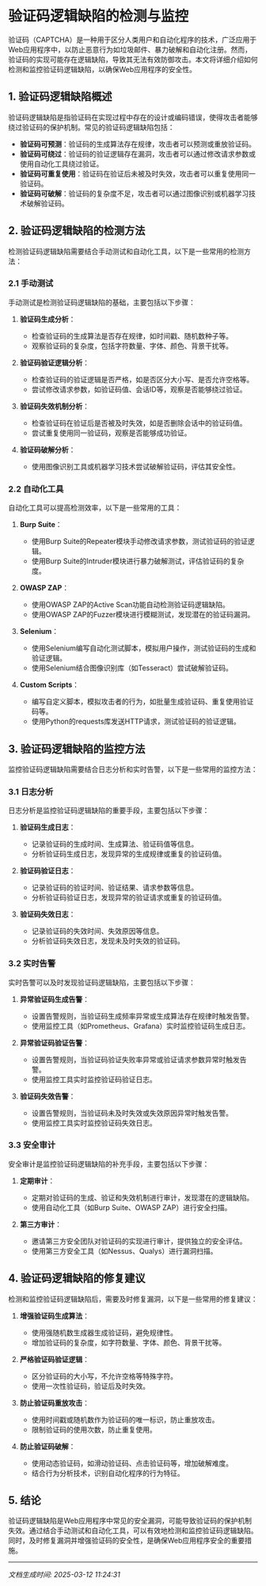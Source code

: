 # 验证码逻辑缺陷的检测与监控

验证码（CAPTCHA）是一种用于区分人类用户和自动化程序的技术，广泛应用于Web应用程序中，以防止恶意行为如垃圾邮件、暴力破解和自动化注册。然而，验证码的实现可能存在逻辑缺陷，导致其无法有效防御攻击。本文将详细介绍如何检测和监控验证码逻辑缺陷，以确保Web应用程序的安全性。

## 1. 验证码逻辑缺陷概述

验证码逻辑缺陷是指验证码在实现过程中存在的设计或编码错误，使得攻击者能够绕过验证码的保护机制。常见的验证码逻辑缺陷包括：

- **验证码可预测**：验证码的生成算法存在规律，攻击者可以预测或重放验证码。
- **验证码可绕过**：验证码的验证逻辑存在漏洞，攻击者可以通过修改请求参数或使用自动化工具绕过验证。
- **验证码可重复使用**：验证码在验证后未被及时失效，攻击者可以重复使用同一验证码。
- **验证码可破解**：验证码的复杂度不足，攻击者可以通过图像识别或机器学习技术破解验证码。

## 2. 验证码逻辑缺陷的检测方法

检测验证码逻辑缺陷需要结合手动测试和自动化工具，以下是一些常用的检测方法：

### 2.1 手动测试

手动测试是检测验证码逻辑缺陷的基础，主要包括以下步骤：

1. **验证码生成分析**：
   - 检查验证码的生成算法是否存在规律，如时间戳、随机数种子等。
   - 观察验证码的复杂度，包括字符数量、字体、颜色、背景干扰等。

2. **验证码验证逻辑分析**：
   - 检查验证码的验证逻辑是否严格，如是否区分大小写、是否允许空格等。
   - 尝试修改请求参数，如验证码值、会话ID等，观察是否能够绕过验证。

3. **验证码失效机制分析**：
   - 检查验证码在验证后是否被及时失效，如是否删除会话中的验证码值。
   - 尝试重复使用同一验证码，观察是否能够成功验证。

4. **验证码破解分析**：
   - 使用图像识别工具或机器学习技术尝试破解验证码，评估其安全性。

### 2.2 自动化工具

自动化工具可以提高检测效率，以下是一些常用的工具：

1. **Burp Suite**：
   - 使用Burp Suite的Repeater模块手动修改请求参数，测试验证码的验证逻辑。
   - 使用Burp Suite的Intruder模块进行暴力破解测试，评估验证码的复杂度。

2. **OWASP ZAP**：
   - 使用OWASP ZAP的Active Scan功能自动检测验证码逻辑缺陷。
   - 使用OWASP ZAP的Fuzzer模块进行模糊测试，发现潜在的验证码漏洞。

3. **Selenium**：
   - 使用Selenium编写自动化测试脚本，模拟用户操作，测试验证码的生成和验证逻辑。
   - 使用Selenium结合图像识别库（如Tesseract）尝试破解验证码。

4. **Custom Scripts**：
   - 编写自定义脚本，模拟攻击者的行为，如批量生成验证码、重复使用验证码等。
   - 使用Python的requests库发送HTTP请求，测试验证码的验证逻辑。

## 3. 验证码逻辑缺陷的监控方法

监控验证码逻辑缺陷需要结合日志分析和实时告警，以下是一些常用的监控方法：

### 3.1 日志分析

日志分析是监控验证码逻辑缺陷的重要手段，主要包括以下步骤：

1. **验证码生成日志**：
   - 记录验证码的生成时间、生成算法、验证码值等信息。
   - 分析验证码生成日志，发现异常的生成规律或重复的验证码值。

2. **验证码验证日志**：
   - 记录验证码的验证时间、验证结果、请求参数等信息。
   - 分析验证码验证日志，发现异常的验证请求或重复的验证码值。

3. **验证码失效日志**：
   - 记录验证码的失效时间、失效原因等信息。
   - 分析验证码失效日志，发现未及时失效的验证码。

### 3.2 实时告警

实时告警可以及时发现验证码逻辑缺陷，主要包括以下步骤：

1. **异常验证码生成告警**：
   - 设置告警规则，当验证码生成频率异常或生成算法存在规律时触发告警。
   - 使用监控工具（如Prometheus、Grafana）实时监控验证码生成日志。

2. **异常验证码验证告警**：
   - 设置告警规则，当验证码验证失败率异常或验证请求参数异常时触发告警。
   - 使用监控工具实时监控验证码验证日志。

3. **验证码失效告警**：
   - 设置告警规则，当验证码未及时失效或失效原因异常时触发告警。
   - 使用监控工具实时监控验证码失效日志。

### 3.3 安全审计

安全审计是监控验证码逻辑缺陷的补充手段，主要包括以下步骤：

1. **定期审计**：
   - 定期对验证码的生成、验证和失效机制进行审计，发现潜在的逻辑缺陷。
   - 使用自动化工具（如Burp Suite、OWASP ZAP）进行安全扫描。

2. **第三方审计**：
   - 邀请第三方安全团队对验证码的实现进行审计，提供独立的安全评估。
   - 使用第三方安全工具（如Nessus、Qualys）进行漏洞扫描。

## 4. 验证码逻辑缺陷的修复建议

检测和监控验证码逻辑缺陷后，需要及时修复漏洞，以下是一些常用的修复建议：

1. **增强验证码生成算法**：
   - 使用强随机数生成器生成验证码，避免规律性。
   - 增加验证码的复杂度，如字符数量、字体、颜色、背景干扰等。

2. **严格验证码验证逻辑**：
   - 区分验证码的大小写，不允许空格等特殊字符。
   - 使用一次性验证码，验证后及时失效。

3. **防止验证码重放攻击**：
   - 使用时间戳或随机数作为验证码的唯一标识，防止重放攻击。
   - 限制验证码的使用次数，防止重复使用。

4. **防止验证码破解**：
   - 使用动态验证码，如滑动验证码、点击验证码等，增加破解难度。
   - 结合行为分析技术，识别自动化程序的行为特征。

## 5. 结论

验证码逻辑缺陷是Web应用程序中常见的安全漏洞，可能导致验证码的保护机制失效。通过结合手动测试和自动化工具，可以有效地检测和监控验证码逻辑缺陷。同时，及时修复漏洞并增强验证码的安全性，是确保Web应用程序安全的重要措施。

---

*文档生成时间: 2025-03-12 11:24:31*




















